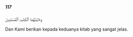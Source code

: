 ##### 117

<span class="ayah">وَءَاتَيْنَٰهُمَا ٱلْكِتَٰبَ ٱلْمُسْتَبِينَ</span>

<span class="ayah_translation">Dan Kami berikan kepada keduanya kitab yang sangat jelas.</span>
